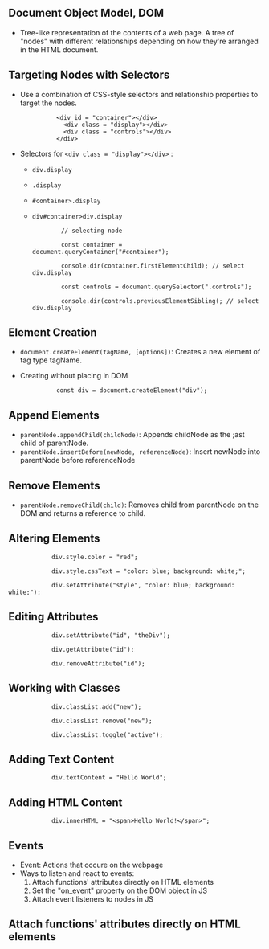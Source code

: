 ## Document Object Model, DOM
- Tree-like representation of the contents of a web page. A tree of "nodes" with different relationships depending on how they're arranged in the HTML document.

## Targeting Nodes with Selectors
- Use a combination of CSS-style selectors and relationship properties to target the nodes.

                <div id = "container"></div>
                  <div class = "display"></div>
                  <div class = "controls"></div>
                </div>
                
- Selectors for `<div class = "display"></div>` :
  - `div.display`
  - `.display`
  - `#container>.display`
  - `div#container>div.display`
  
  
                // selecting node
                
                const container = document.queryContainer("#container");
                
                console.dir(container.firstElementChild); // select div.display
                
                const controls = document.querySelector(".controls");
                
                console.dir(controls.previousElementSibling(; // select div.display
                
## Element Creation
- `document.createElement(tagName, [options])`: Creates a new element of tag type tagName.
- Creating without placing in DOM
    
                const div = document.createElement("div");
                
## Append Elements
- `parentNode.appendChild(childNode)`: Appends childNode as the ;ast child of parentNode.
- `parentNode.insertBefore(newNode, referenceNode)`: Insert newNode into parentNode before referenceNode

## Remove Elements
- `parentNode.removeChild(child)`: Removes child from parentNode on the DOM and returns a reference to child.

## Altering Elements

                div.style.color = "red";
                
                div.style.cssText = "color: blue; background: white;";
                
                div.setAttribute("style", "color: blue; background: white;");
                
                
## Editing Attributes

                div.setAttribute("id", "theDiv");
                
                div.getAttribute("id");
                
                div.removeAttribute("id");
                
## Working with Classes

                div.classList.add("new");
                
                div.classList.remove("new");
                
                div.classList.toggle("active");
                
                
## Adding Text Content
  
  
                div.textContent = "Hello World";
                
## Adding HTML Content

                div.innerHTML = "<span>Hello World!</span>";
                
                
## Events
- Event: Actions that occure on the webpage
- Ways to listen and react to events:
  1. Attach functions' attributes directly on HTML elements
  2. Set the "on_event" property on the DOM object in JS
  3. Attach event listeners to nodes in JS
  
  
## Attach functions' attributes directly on HTML elements

